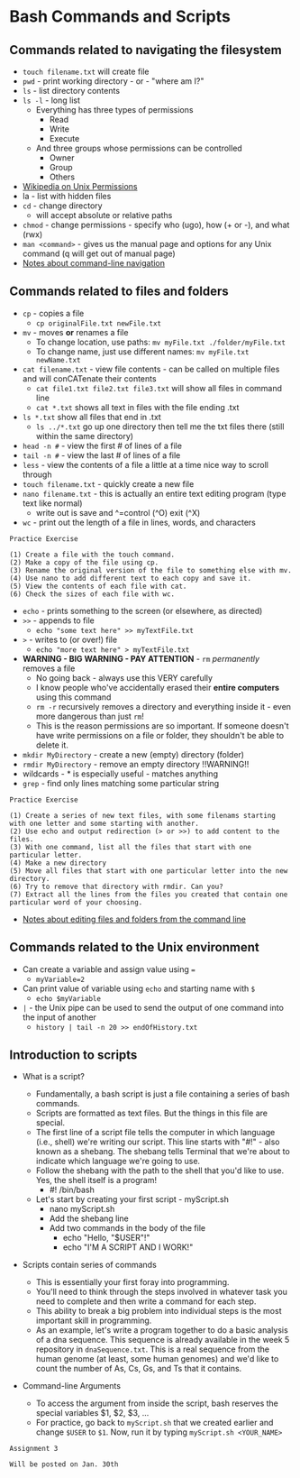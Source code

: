 # Bash Commands and Scripts

## Commands related to navigating the filesystem

- `touch filename.txt` will create file
- `pwd` - print working directory - or - "where am I?"
- `ls` - list directory contents
- `ls -l` - long list
    - Everything has three types of permissions
        - Read
        - Write
        - Execute
    - And three groups whose permissions can be controlled
        - Owner
        - Group
        - Others
- [Wikipedia on Unix Permissions](https://en.wikipedia.org/wiki/File_system_permissions#Notation_of_traditional_Unix_permissions)
- la - list with hidden files
- `cd` - change directory
    - will accept absolute or relative paths
- `chmod` - change permissions - specify who (ugo), how (+ or -), and what (rwx)
- `man <command>` - gives us the manual page and options for any Unix command (q will get out of manual page)
- [Notes about command-line navigation](https://github.com/IntroToCompBioLSU-Spr20/Shell_Week2/blob/master/CommandLine_Navigating.md)

## Commands related to files and folders

- `cp` - copies a file
    - `cp originalFile.txt newFile.txt`
- `mv` - moves __or__ renames a file
    - To change location, use paths: `mv myFile.txt ./folder/myFile.txt`
    - To change name, just use different names: `mv myFile.txt newName.txt`
- `cat filename.txt` - view file contents - can be called on multiple files and will conCATenate their contents
    - `cat file1.txt file2.txt file3.txt` will show all files in command line
    - `cat *.txt` shows all text in files with the file ending .txt
- `ls *.txt` show all files that end in .txt
    - `ls ../*.txt` go up one directory then tell me the txt files there (still within the same directory)
- `head -n #` - view the first # of lines of a file
- `tail -n #` - view the last # of lines of a file
- `less` - view the contents of a file a little at a time nice way to scroll through
- `touch filename.txt` - quickly create a new file
- `nano filename.txt` - this is actually an entire text editing program (type text like normal)
    - write out is save and ^=control (^O) exit (^X)
- `wc` - print out the length of a file in lines, words, and characters

```
Practice Exercise

(1) Create a file with the touch command.
(2) Make a copy of the file using cp.
(3) Rename the original version of the file to something else with mv.
(4) Use nano to add different text to each copy and save it.
(5) View the contents of each file with cat.
(6) Check the sizes of each file with wc.
```

- `echo` - prints something to the screen (or elsewhere, as directed)
- `>>` - appends to file
    - `echo "some text here" >> myTextFile.txt`
- `>` - writes to (or over!) file
    - `echo "more text here" > myTextFile.txt`
- __WARNING - BIG WARNING - PAY ATTENTION__ - `rm` _permanently_ removes a file
    - No going back - always use this VERY carefully
    - I know people who've accidentally erased their __entire computers__ using this command
    - `rm -r` recursively removes a directory and everything inside it - even more dangerous than just `rm`!
    - This is the reason permissions are so important. If someone doesn't have write permissions on a file or folder, they shouldn't be able to delete it.
- `mkdir MyDirectory` - create a new (empty) directory (folder)
- `rmdir MyDirectory` - remove an empty directory !!WARNING!!
- wildcards - * is especially useful - matches anything
- `grep` - find only lines matching some particular string

```
Practice Exercise

(1) Create a series of new text files, with some filenams starting with one letter and some starting with another.
(2) Use echo and output redirection (> or >>) to add content to the files.
(3) With one command, list all the files that start with one particular letter.
(4) Make a new directory
(5) Move all files that start with one particular letter into the new directory.
(6) Try to remove that directory with rmdir. Can you?
(7) Extract all the lines from the files you created that contain one particular word of your choosing.
```

- [Notes about editing files and folders from the command line](https://github.com/IntroToCompBioLSU-Spr20/Shell_Week2/blob/master/CommandLine_Editing.md)

## Commands related to the Unix environment

- Can create a variable and assign value using `=`
    - `myVariable=2`
- Can print value of variable using `echo` and starting name with `$`
    - `echo $myVariable`
- `|` - the Unix pipe can be used to send the output of one command into the input of another
    - `history | tail -n 20 >> endOfHistory.txt`

## Introduction to scripts

- What is a script?
  - Fundamentally, a bash script is just a file containing a series of bash commands.
  - Scripts are formatted as text files. But the things in this file are special.
  - The first line of a script file tells the computer in which language (i.e., shell) we're writing our script. This line starts with "#!" - also known as a shebang. The shebang tells Terminal that we're about to indicate which language we're going to use.
  - Follow the shebang with the path to the shell that you'd like to use. Yes, the shell itself is a program!
    - #! /bin/bash
  - Let's start by creating your first script - myScript.sh
    - nano myScript.sh
    - Add the shebang line
    - Add two commands in the body of the file
      - echo "Hello, "$USER"!"
      - echo "I'M A SCRIPT AND I WORK!"


- Scripts contain series of commands
  - This is essentially your first foray into programming.
  - You'll need to think through the steps involved in whatever task you need to complete and then write a command for each step.
  - This ability to break a big problem into individual steps is the most important skill in programming.
  - As an example, let's write a program together to do a basic analysis of a dna sequence. This sequence is already available in the week 5 repository in `dnaSequence.txt`. This is a real sequence from the human genome (at least, some human genomes) and we'd like to count the number of As, Cs, Gs, and Ts that it contains.

- Command-line Arguments
    - To access the argument from inside the script, bash reserves the special variables $1, $2, $3, ...
    - For practice, go back to `myScript.sh` that we created earlier and change `$USER` to `$1`. Now, run it by typing `myScript.sh <YOUR_NAME>`

```
Assignment 3

Will be posted on Jan. 30th
```
